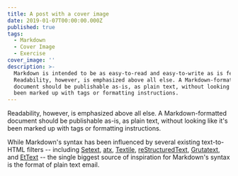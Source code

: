 ```yaml
---
title: A post with a cover image
date: 2019-01-07T00:00:00.000Z
published: true
tags:
  - Markdown
  - Cover Image
  - Exercise
cover_image: ''
description: >-
  Markdown is intended to be as easy-to-read and easy-to-write as is feasible.
  Readability, however, is emphasized above all else. A Markdown-formatted
  document should be publishable as-is, as plain text, without looking like it's
  been marked up with tags or formatting instructions.
---
```


Readability, however, is emphasized above all else. A Markdown-formatted
document should be publishable as-is, as plain text, without looking
like it's been marked up with tags or formatting instructions. 

While Markdown's syntax has been influenced by several existing text-to-HTML filters -- including [Setext](http://docutils.sourceforge.net/mirror/setext.html), [atx](http://www.aaronsw.com/2002/atx/), [Textile](http://textism.com/tools/textile/), [reStructuredText](http://docutils.sourceforge.net/rst.html),
[Grutatext](http://www.triptico.com/software/grutatxt.html), and [EtText](http://ettext.taint.org/doc/) -- the single biggest source of
inspiration for Markdown's syntax is the format of plain text email.


